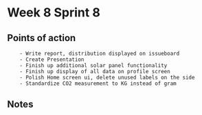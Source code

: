 # Week 8 Sprint 8

## Points of action

        - Write report, distribution displayed on issueboard
        - Create Presentation
        - Finish up additional solar panel functionality
        - Finish up display of all data on profile screen
        - Polish Home screen ui, delete unused labels on the side
        - Standardize CO2 measurement to KG instead of gram
        
## Notes